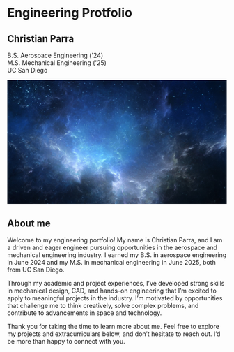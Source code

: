 # Engineering Protfolio
## Christian Parra<br/>
B.S. Aerospace Engineering ('24)<br/>
M.S. Mechanical Engineering ('25)<br/>
UC San Diego

![Frong Page](Thumbnail-image.jpg)

## About me
Welcome to my engineering portfolio! My name is Christian Parra, and I am a driven and eager engineer pursuing opportunities in the aerospace and mechanical engineering industry. I earned my B.S. in aerospace engineering in June 2024 and my M.S. in mechanical engineering in June 2025, both from UC San Diego. <br/>

Through my academic and project experiences, I’ve developed strong skills in mechanical design, CAD, and hands-on engineering that I’m excited to apply to meaningful projects in the industry. I’m motivated by opportunities that challenge me to think creatively, solve complex problems, and contribute to advancements in space and technology.<br/>

Thank you for taking the time to learn more about me. Feel free to explore my projects and extracurriculars below, and don’t hesitate to reach out. I’d be more than happy to connect with you.
